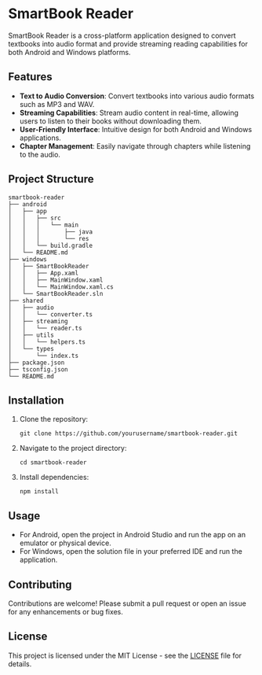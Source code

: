 # SmartBook Reader

SmartBook Reader is a cross-platform application designed to convert textbooks into audio format and provide streaming reading capabilities for both Android and Windows platforms.

## Features

- **Text to Audio Conversion**: Convert textbooks into various audio formats such as MP3 and WAV.
- **Streaming Capabilities**: Stream audio content in real-time, allowing users to listen to their books without downloading them.
- **User-Friendly Interface**: Intuitive design for both Android and Windows applications.
- **Chapter Management**: Easily navigate through chapters while listening to the audio.

## Project Structure

```
smartbook-reader
├── android
│   ├── app
│   │   ├── src
│   │   │   └── main
│   │   │       ├── java
│   │   │       └── res
│   │   └── build.gradle
│   └── README.md
├── windows
│   ├── SmartBookReader
│   │   ├── App.xaml
│   │   ├── MainWindow.xaml
│   │   └── MainWindow.xaml.cs
│   └── SmartBookReader.sln
├── shared
│   ├── audio
│   │   └── converter.ts
│   ├── streaming
│   │   └── reader.ts
│   ├── utils
│   │   └── helpers.ts
│   └── types
│       └── index.ts
├── package.json
├── tsconfig.json
└── README.md
```

## Installation

1. Clone the repository:
   ```
   git clone https://github.com/yourusername/smartbook-reader.git
   ```
2. Navigate to the project directory:
   ```
   cd smartbook-reader
   ```
3. Install dependencies:
   ```
   npm install
   ```

## Usage

- For Android, open the project in Android Studio and run the app on an emulator or physical device.
- For Windows, open the solution file in your preferred IDE and run the application.

## Contributing

Contributions are welcome! Please submit a pull request or open an issue for any enhancements or bug fixes.

## License

This project is licensed under the MIT License - see the [LICENSE](LICENSE) file for details.